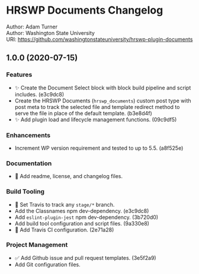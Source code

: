 # HRSWP Documents Changelog

Author: Adam Turner  
Author: Washington State University  
URI: https://github.com/washingtonstateuniversity/hrswp-plugin-documents

<!--
Changelog formatting (http://semver.org/)

## Major.MinorAddorDeprec.Bugfix YYYY-MM-DD

### Features
### Enhancements
### Bug Fixes
### Experiments
### Deprecations
### Code quality
### Documentation
### Build Tooling
### Project Management
-->

## 1.0.0 (2020-07-15)

### Features

- ✨ Create the Document Select block with block build pipeline and script includes. (e3c9dc8)
- Create the HRSWP Documents (`hrswp_documents`) custom post type with post meta to track the selected file and template redirect method to serve the file in place of the default template. (b3e8d4f)
- ✨ Add plugin load and lifecycle management functions. (09c9df5)

### Enhancements

- Increment WP version requirement and tested to up to 5.5. (a8f525e)

### Documentation

- 📝 Add readme, license, and changelog files.

### Build Tooling

- 👷 Set Travis to track any `stage/*` branch.
- Add the Classnames npm dev-dependency. (e3c9dc8)
- Add `eslint-plugin-jest` npm dev-dependency. (3b720d0)
- Add build tool configuration and script files. (9a330e8)
- 👷 Add Travis CI configuration. (2e71a28)

### Project Management

- ✅ Add Github issue and pull request templates. (3e5f2a9)
- Add Git configuration files.
